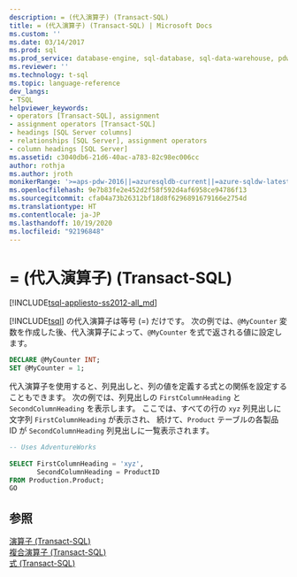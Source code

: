 ```yaml
---
description: = (代入演算子) (Transact-SQL)
title: = (代入演算子) (Transact-SQL) | Microsoft Docs
ms.custom: ''
ms.date: 03/14/2017
ms.prod: sql
ms.prod_service: database-engine, sql-database, sql-data-warehouse, pdw
ms.reviewer: ''
ms.technology: t-sql
ms.topic: language-reference
dev_langs:
- TSQL
helpviewer_keywords:
- operators [Transact-SQL], assignment
- assignment operators [Transact-SQL]
- headings [SQL Server columns]
- relationships [SQL Server], assignment operators
- column headings [SQL Server]
ms.assetid: c3040db6-21d6-40ac-a783-82c98ec006cc
author: rothja
ms.author: jroth
monikerRange: '>=aps-pdw-2016||=azuresqldb-current||=azure-sqldw-latest||>=sql-server-2016||=sqlallproducts-allversions||>=sql-server-linux-2017||=azuresqldb-mi-current'
ms.openlocfilehash: 9e7b83fe2e452d2f58f592d4af6958ce94786f13
ms.sourcegitcommit: cfa04a73b26312bf18d8f6296891679166e2754d
ms.translationtype: HT
ms.contentlocale: ja-JP
ms.lasthandoff: 10/19/2020
ms.locfileid: "92196848"
---
```

# <a name="-assignment-operator-transact-sql"></a>= (代入演算子) (Transact-SQL)
[!INCLUDE[tsql-appliesto-ss2012-all_md](../../includes/tsql-appliesto-ss2012-all-md.md)]

  [!INCLUDE[tsql](../../includes/tsql-md.md)] の代入演算子は等号 (=) だけです。 次の例では、`@MyCounter` 変数を作成した後、代入演算子によって、`@MyCounter` を式で返される値に設定します。  
  
```sql  
DECLARE @MyCounter INT;  
SET @MyCounter = 1;  
```  
  
 代入演算子を使用すると、列見出しと、列の値を定義する式との関係を設定することもできます。 次の例では、列見出しの `FirstColumnHeading` と `SecondColumnHeading` を表示します。 ここでは、すべての行の `xyz` 列見出しに文字列 `FirstColumnHeading` が表示され、 続けて、`Product` テーブルの各製品 ID が `SecondColumnHeading` 列見出しに一覧表示されます。  
  
```sql  
-- Uses AdventureWorks  
  
SELECT FirstColumnHeading = 'xyz',  
       SecondColumnHeading = ProductID  
FROM Production.Product;  
GO  
```  
  
## <a name="see-also"></a>参照  
 [演算子 &#40;Transact-SQL&#41;](../../t-sql/language-elements/operators-transact-sql.md)   
 [複合演算子 &#40;Transact-SQL&#41;](../../t-sql/language-elements/compound-operators-transact-sql.md)   
 [式 &#40;Transact-SQL&#41;](../../t-sql/language-elements/expressions-transact-sql.md)  
  
  

